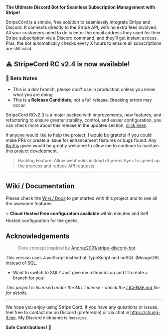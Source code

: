 **The Ultimate Discord Bot for Seamless Subscription Management with Stripe!**

StripeCord is a simple, free solution to seamlessly integrate Stripe and Discord. It connects directly to the Stripe API, with no extra fees involved. All your customers need to do is enter the email address they used for their Stripe subscription via a Discord command, and they’ll get instant access. Plus, the bot automatically checks every X hours to ensure all subscriptions are still valid.

## :warning: StripeCord RC v2.4 is now available!

### 🧪 Beta Notes  
- This is a dev branch, please don't use in production unless you know what you are doing. 
- This is a **Release Candidate**, not a full release. Breaking errors may occur.

StripeCord RCv2.3 is a major packed with improvements, new features, and refactoring to ensure greater stability, control, and easier configuration, you can check more about this release in the updates section, [click here](https://github.com/Rodaviva29/StripeCord/releases/tag/v2.3).

If anyone would like to help the project, I would be grateful if you could make PRs or create a issue for enhancement features or bugs found. Any [Ko-Fis](https://ko-fi.com/rodaviva) given would be greatly welcome to allow me to continue to mantain this project development.

> Backlog Feature: Allow webhooks instead of permsSync to speed up the process and reduce API requests.

---

## Wiki / Documentation

Please check the [Wiki / Docs](https://github.com/Rodaviva29/StripeCord/wiki) to get started with this project and to see all the awesome features.

⭐ **Cloud Hosted Free configuration available** within minutes and Self Hosted configuration for the geeks.

## Acknowledgements

> Core concept inspired by [Androz2091/stripe-discord-bot](https://github.com/Androz2091/stripe-discord-bot).

This version uses JavaScript instead of TypeScript and noSQL (MongoDB) instead of SQL. 
- Want to switch to SQL? Just give me a thumbs up and I’ll create a branch for you!

_This project is licensed under the MIT License - check the [LICENSE.md](LICENSE.md) file for details._

---

We hope you enjoy using Stripe Cord. If you have any questions or issues, feel free to contact me on Discord (prefereble) or via chat in https://chung-jf.me. My Discord nickname is `Rodaviva`.

**Safe Contributions!** 💸
